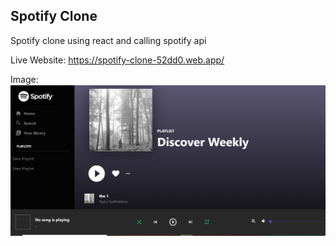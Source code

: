 ## Spotify Clone

Spotify clone using react and calling spotify api

Live Website: https://spotify-clone-52dd0.web.app/

Image:
<img src="public/spotify-clone.PNG"/>